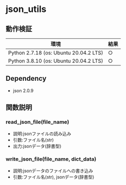 # json_utils
## 動作検証
| 環境 | 結果 |
| ---------------------------------- | ----- |
|Python 2.7.18 (os: Ubuntu 20.04.2 LTS) | ○ |
|Python 3.8.10 (os: Ubuntu 20.04.2 LTS) | ○ |

## Dependency
- json 2.0.9

## 関数説明
### read_json_file(file_name)
- 説明:jsonファイルの読み込み
- 引数:ファイル名(str)
- 出力:jsonデータ(辞書型)

### write_json_file(file_name, dict_data)
- 説明:jsonデータのファイルへの書き込み
- 引数:ファイル名(str), jsonデータ(辞書型)
